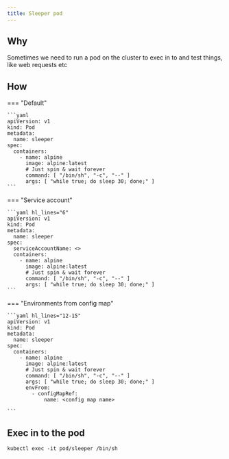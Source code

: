 ```yaml
---
title: Sleeper pod
---
```


## Why

Sometimes we need to run a pod on the cluster to exec in to and test things, like web requests etc

## How

=== "Default"

    ```yaml
    apiVersion: v1
    kind: Pod
    metadata:
      name: sleeper
    spec:
      containers:
        - name: alpine
          image: alpine:latest
          # Just spin & wait forever
          command: [ "/bin/sh", "-c", "--" ]
          args: [ "while true; do sleep 30; done;" ]
    ```

=== "Service account"

    ```yaml hl_lines="6"
    apiVersion: v1
    kind: Pod
    metadata:
      name: sleeper
    spec:
      serviceAccountName: <>
      containers:
        - name: alpine
          image: alpine:latest
          # Just spin & wait forever
          command: [ "/bin/sh", "-c", "--" ]
          args: [ "while true; do sleep 30; done;" ]
    ```

=== "Environments from config map"

    ```yaml hl_lines="12-15"
    apiVersion: v1
    kind: Pod
    metadata:
      name: sleeper
    spec:
      containers:
        - name: alpine
          image: alpine:latest
          # Just spin & wait forever
          command: [ "/bin/sh", "-c", "--" ]
          args: [ "while true; do sleep 30; done;" ]
          envFrom:
            - configMapRef:
                name: <config map name>
    
    ```

## Exec in to the pod

```shell
kubectl exec -it pod/sleeper /bin/sh
```